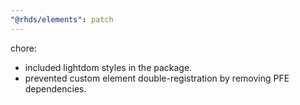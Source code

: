 ```yaml
---
"@rhds/elements": patch
---
```


chore:
  - included lightdom styles in the package.
  - prevented custom element double-registration by removing PFE dependencies.
